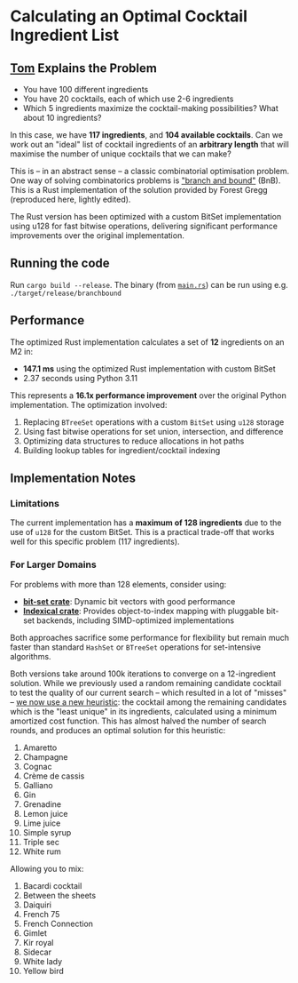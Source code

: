 # Calculating an Optimal Cocktail Ingredient List

## [Tom](https://gist.github.com/tmcw/c6bdcfe505057ed6a0f356cfd02d4d52) Explains the Problem

- You have 100 different ingredients
- You have 20 cocktails, each of which use 2-6 ingredients
- Which 5 ingredients maximize the cocktail-making possibilities? What about 10 ingredients?

In this case, we have **117 ingredients**, and **104 available cocktails**.
Can we work out an "ideal" list of cocktail ingredients of an **arbitrary length** that will maximise the number of unique cocktails that we can make?

This is – in an abstract sense – a classic combinatorial optimisation problem. One way of solving combinatorics problems is ["branch and bound"](https://en.wikipedia.org/wiki/Branch_and_bound) (BnB). This is a Rust implementation of the solution provided by Forest Gregg (reproduced here, lightly edited).

The Rust version has been optimized with a custom BitSet implementation using u128 for fast bitwise operations, delivering significant performance improvements over the original implementation.

## Running the code
Run `cargo build --release`. The binary (from [`main.rs`](src/main.rs)) can be run using e.g. `./target/release/branchbound`

## Performance
The optimized Rust implementation calculates a set of **12** ingredients on an M2 in:

- **147.1 ms** using the optimized Rust implementation with custom BitSet
- 2.37 seconds using Python 3.11

This represents a **16.1x performance improvement** over the original Python implementation. The optimization involved:
1. Replacing `BTreeSet` operations with a custom `BitSet` using `u128` storage
2. Using fast bitwise operations for set union, intersection, and difference
3. Optimizing data structures to reduce allocations in hot paths
4. Building lookup tables for ingredient/cocktail indexing

## Implementation Notes

### Limitations
The current implementation has a **maximum of 128 ingredients** due to the use of `u128` for the custom BitSet. This is a practical trade-off that works well for this specific problem (117 ingredients).

### For Larger Domains
For problems with more than 128 elements, consider using:
- **[bit-set crate](https://crates.io/crates/bit-set)**: Dynamic bit vectors with good performance
- **[Indexical crate](https://crates.io/crates/indexical)**: Provides object-to-index mapping with pluggable bit-set backends, including SIMD-optimized implementations

Both approaches sacrifice some performance for flexibility but remain much faster than standard `HashSet` or `BTreeSet` operations for set-intensive algorithms.

Both versions take around 100k iterations to converge on a 12-ingredient solution. While we previously used a random remaining candidate cocktail to test the quality of our current search – which resulted in a lot of "misses" – [we now use a new heuristic](https://github.com/fgregg/cocktails): the cocktail among the remaining candidates which is the "least unique" in its ingredients, calculated using a minimum amortized cost function. This has almost halved the number of search rounds, and produces an optimal solution for this heuristic:

1. Amaretto
2. Champagne
3. Cognac
4. Crème de cassis
5. Galliano
6. Gin
7. Grenadine
8. Lemon juice
9. Lime juice
10. Simple syrup
11. Triple sec
12. White rum

Allowing you to mix:

1. Bacardi cocktail
2. Between the sheets
3. Daiquiri
4. French 75
5. French Connection
6. Gimlet
7. Kir royal
8. Sidecar
9. White lady
10. Yellow bird
